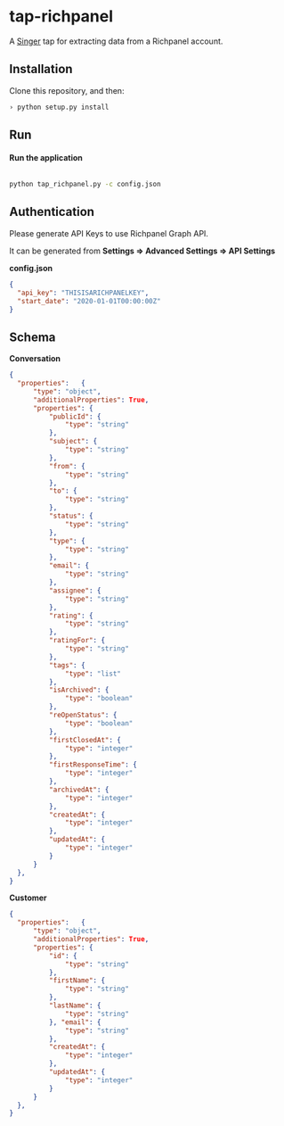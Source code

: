 # tap-richpanel

A [Singer](https://singer.io) tap for extracting data from a Richpanel account.

## Installation

Clone this repository, and then:

```bash
› python setup.py install
```

## Run

#### Run the application

```bash

python tap_richpanel.py -c config.json

```

## Authentication

Please generate API Keys to use Richpanel Graph API. 

It can be generated from **Settings => Advanced Settings => API Settings**

**config.json**
```json
{
  "api_key": "THISISARICHPANELKEY",
  "start_date": "2020-01-01T00:00:00Z"
}
```

## Schema

**Conversation**
```json
{
  "properties":   {
      "type": "object",
      "additionalProperties": True,
      "properties": {
          "publicId": {
              "type": "string"
          },
          "subject": {
              "type": "string"
          },
          "from": {
              "type": "string"
          },
          "to": {
              "type": "string"
          },
          "status": {
              "type": "string"
          },
          "type": {
              "type": "string"
          },
          "email": {
              "type": "string"
          },
          "assignee": {
              "type": "string"
          },
          "rating": {
              "type": "string"
          },
          "ratingFor": {
              "type": "string"
          },
          "tags": {
              "type": "list"
          },
          "isArchived": {
              "type": "boolean"
          },
          "reOpenStatus": {
              "type": "boolean"
          },
          "firstClosedAt": {
              "type": "integer"
          },
          "firstResponseTime": {
              "type": "integer"
          },
          "archivedAt": {
              "type": "integer"
          },
          "createdAt": {
              "type": "integer"
          },
          "updatedAt": {
              "type": "integer"
          }
      }
  },
}
```

**Customer**
```json
{
  "properties":   {
      "type": "object",
      "additionalProperties": True,
      "properties": {
          "id": {
              "type": "string"
          },
          "firstName": {
              "type": "string"
          },
          "lastName": {
              "type": "string"
          }, "email": {
              "type": "string"
          },
          "createdAt": {
              "type": "integer"
          },
          "updatedAt": {
              "type": "integer"
          }
      }
  },
}
```
